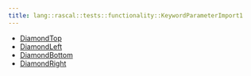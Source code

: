 ```yaml
---
title: lang::rascal::tests::functionality::KeywordParameterImport1
---
```



   * [DiamondTop](../../../../../../Library/lang/rascal/tests/functionality/KeywordParameterImport1/DiamondTop.md)
   * [DiamondLeft](../../../../../../Library/lang/rascal/tests/functionality/KeywordParameterImport1/DiamondLeft.md)
   * [DiamondBottom](../../../../../../Library/lang/rascal/tests/functionality/KeywordParameterImport1/DiamondBottom.md)
   * [DiamondRight](../../../../../../Library/lang/rascal/tests/functionality/KeywordParameterImport1/DiamondRight.md)